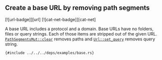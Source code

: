## Create a base URL by removing path segments

[![url-badge]][url] [![cat-net-badge]][cat-net]

A base URL includes a protocol and a domain.  Base URLs have no folders,
files or query strings.  Each of those items are stripped out of the given
URL.  [`PathSegmentsMut::clear`] removes paths and [`Url::set_query`] removes
query string.

```rust,editable
{#include ../../../deps/examples/base.rs}
```

[`PathSegmentsMut::clear`]: https://docs.rs/url/*/url/struct.PathSegmentsMut.html#method.clear
[`Url::set_query`]: https://docs.rs/url/*/url/struct.Url.html#method.set_query
